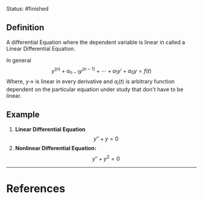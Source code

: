 Status: #finished 
## Definition
A differential Equation where the dependent variable is linear in called  a Linear Differential Equation. 

In general $$y^{(n)} + a_{n-1}y^{(n-1)} + \cdots + a_1 y' + a_0 y = f(t)$$
Where, $y\rightarrow$ is linear in every derivative and $a_i(t)$ is arbitrary function dependent on the particular equation under study that don't have to be linear. 
## Example
1. **Linear Differential Equation** 
 $$y'' +y =0$$
2.  **Nonlinear Differential Equation:**
	$$y''+ y^2 =0 $$







---
# References
